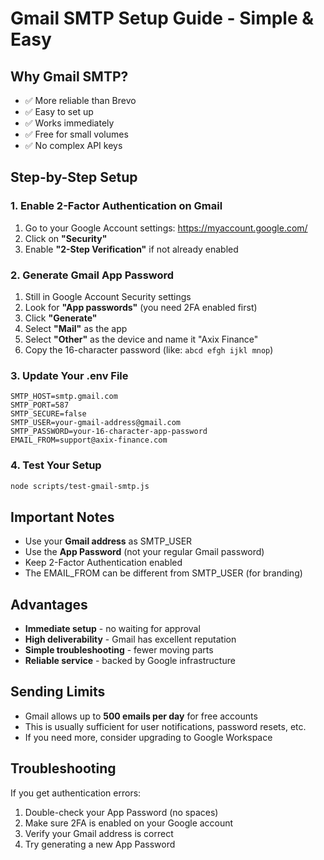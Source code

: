 # Gmail SMTP Setup Guide - Simple & Easy

## Why Gmail SMTP?
- ✅ More reliable than Brevo
- ✅ Easy to set up
- ✅ Works immediately
- ✅ Free for small volumes
- ✅ No complex API keys

## Step-by-Step Setup

### 1. Enable 2-Factor Authentication on Gmail
1. Go to your Google Account settings: https://myaccount.google.com/
2. Click on **"Security"**
3. Enable **"2-Step Verification"** if not already enabled

### 2. Generate Gmail App Password
1. Still in Google Account Security settings
2. Look for **"App passwords"** (you need 2FA enabled first)
3. Click **"Generate"**
4. Select **"Mail"** as the app
5. Select **"Other"** as the device and name it "Axix Finance"
6. Copy the 16-character password (like: `abcd efgh ijkl mnop`)

### 3. Update Your .env File
```
SMTP_HOST=smtp.gmail.com
SMTP_PORT=587
SMTP_SECURE=false
SMTP_USER=your-gmail-address@gmail.com
SMTP_PASSWORD=your-16-character-app-password
EMAIL_FROM=support@axix-finance.com
```

### 4. Test Your Setup
```bash
node scripts/test-gmail-smtp.js
```

## Important Notes
- Use your **Gmail address** as SMTP_USER
- Use the **App Password** (not your regular Gmail password)
- Keep 2-Factor Authentication enabled
- The EMAIL_FROM can be different from SMTP_USER (for branding)

## Advantages
- **Immediate setup** - no waiting for approval
- **High deliverability** - Gmail has excellent reputation
- **Simple troubleshooting** - fewer moving parts
- **Reliable service** - backed by Google infrastructure

## Sending Limits
- Gmail allows up to **500 emails per day** for free accounts
- This is usually sufficient for user notifications, password resets, etc.
- If you need more, consider upgrading to Google Workspace

## Troubleshooting
If you get authentication errors:
1. Double-check your App Password (no spaces)
2. Make sure 2FA is enabled on your Google account
3. Verify your Gmail address is correct
4. Try generating a new App Password
